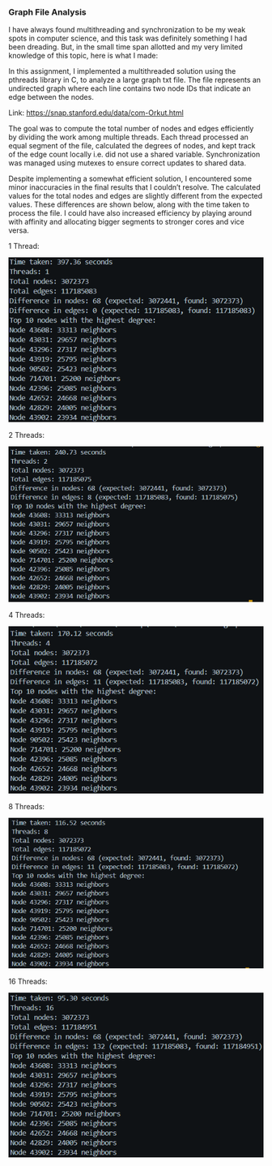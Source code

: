 ### Graph File Analysis

I have always found multithreading and synchronization to be my weak spots in computer science, and this task was definitely something I had been dreading. But, in the small time span allotted and my very limited knowledge of this topic, here is what I made:

In this assignment, I implemented a multithreaded solution using the pthreads library in C, to analyze a large graph txt file. The file represents an undirected graph where each line contains two node IDs that indicate an edge between the nodes. 

Link: https://snap.stanford.edu/data/com-Orkut.html

The goal was to compute the total number of nodes and edges efficiently by dividing the work among multiple threads. Each thread processed an equal segment of the file, calculated the degrees of nodes, and kept track of the edge count locally i.e. did not use a shared variable. Synchronization was managed using mutexes to ensure correct updates to shared data.

Despite implementing a somewhat efficient solution, I encountered some minor inaccuracies in the final results that I couldn’t resolve. The calculated values for the total nodes and edges are slightly different from the expected values. These differences are shown below, along with the time taken to process the file. I could have also increased efficiency by playing around with affinity and allocating bigger segments to stronger cores and vice versa.


1 Thread:

![[Pasted image 20250201180332.png]](https://github.com/molarmuaz/parallel-distributed-computing-task/blob/main/img/Pasted%20image%2020250201180332.png)

2 Threads:

![[Pasted image 20250201173737.png]](https://github.com/molarmuaz/parallel-distributed-computing-task/blob/main/img/Pasted%20image%2020250201173737.png)

4 Threads:

![[Pasted image 20250201173235.png]](https://github.com/molarmuaz/parallel-distributed-computing-task/blob/main/img/Pasted%20image%2020250201173235.png)

8 Threads:

![[Pasted image 20250201174523.png]](https://github.com/molarmuaz/parallel-distributed-computing-task/blob/main/img/Pasted%20image%2020250201174523.png)

16 Threads:

![[Pasted image 20250201174752.png]](https://github.com/molarmuaz/parallel-distributed-computing-task/blob/main/img/Pasted%20image%2020250201174752.png)
